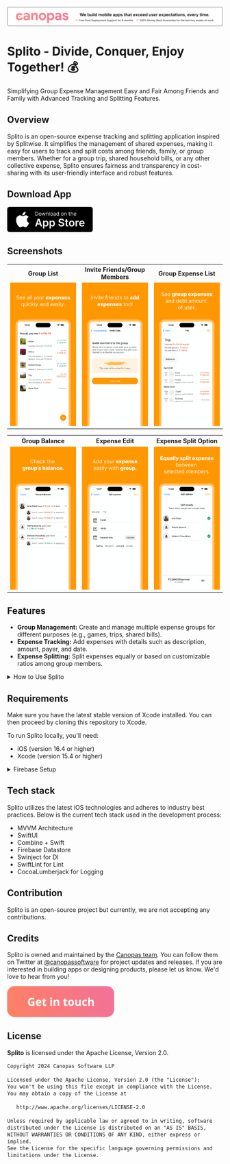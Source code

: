 <p align="center"> <a href="https://canopas.com/contact"> <img src="./Screenshots/banner.png"></a></p>

# Splito - Divide, Conquer, Enjoy Together! 💰
Simplifying Group Expense Management Easy and Fair Among Friends and Family with Advanced Tracking and Splitting Features.

## Overview
Splito is an open-source expense tracking and splitting application inspired by Splitwise. It simplifies the management of shared expenses, making it easy for users to track and split costs among friends, family, or group members. Whether for a group trip, shared household bills, or any other collective expense, Splito ensures fairness and transparency in cost-sharing with its user-friendly interface and robust features.

## Download App
<img src="./Screenshots/AppStore.png" width="200"></img>

## Screenshots
<table>
  <tr>
    <th width="32%"> Group List </th>
    <th width="32%"> Invite Friends/Group Members </th>
    <th width="32%"> Group Expense List </th>
  </tr>
  <tr>
    <td> <img src="./Screenshots/GroupList.png" /> </td>
    <td> <img src="./Screenshots/InviteCode.png"/> </td>
    <td> <img src="./Screenshots/ExpenseList.png"/> </td>
  </tr>  
</table>
<table>
  <tr>
    <th width="32%"> Group Balance </th>
    <th width="32%"> Expense Edit </th>
    <th width="32%"> Expense Split Option </th>
  </tr>
  <tr>
    <td> <img src="./Screenshots/GroupBalance.png"/> </td>
    <td> <img src="./Screenshots/EditExpense.png"/> </td>
    <td> <img src="./Screenshots/SplitOption.png"/> </td>
  </tr>  
</table>

## Features
- **Group Management:** Create and manage multiple expense groups for different purposes (e.g., games, trips, shared bills).
- **Expense Tracking:** Add expenses with details such as description, amount, payer, and date.
- **Expense Splitting:** Split expenses equally or based on customizable ratios among group members.

<details>
  <summary> How to Use Splito </summary>

  ## How to Use Splito
  
- Create a Group:
  - Start by creating a new expense group for your specific need (e.g., a trip to Goa, monthly utilities).
- Add Members:
  - Invite friends, family, or colleagues to join the group.
- Track Expenses:
  - Add expenses as they occur, detailing the amount, who paid, and any relevant notes.
- Split Costs:
  - Use its flexible splitting options to divide expenses fairly among the group members.

</details>

## Requirements
Make sure you have the latest stable version of Xcode installed. You can then proceed by cloning this repository to Xcode.

To run Splito locally, you'll need:
- iOS (version 16.4 or higher)
- Xcode (version 15.4 or higher)

<details>
  <summary> Firebase Setup </summary>

## Firebase Setup

To enable Firebase services, you will need to create a new project in the Firebase Console. Use the app bundle ID value specified in the project setting in Xcode. Once the project is created, you will need to add the GoogleService-Info.plist file to the project. For more information, refer to the [Firebase documentation](https://firebase.google.com/docs/ios/setup).

Splito uses the following Firebase services, Make sure you enable them in your Firebase project:

- Authentication (Phone, Google and Apple login)
- Firestore (To store user data)

</details>

## Tech stack
Splito utilizes the latest iOS technologies and adheres to industry best practices. Below is the current tech stack used in the development process:
- MVVM Architecture
- SwiftUI
- Combine + Swift
- Firebase Datastore
- Swinject for DI
- SwiftLint for Lint
- CocoaLumberjack for Logging

## Contribution
Splito is an open-source project but currently, we are not accepting any contributions.

## Credits
Splito is owned and maintained by the [Canopas team](https://canopas.com/). You can follow them on Twitter at [@canopassoftware](https://twitter.com/canopassoftware) for project updates and releases. If you are interested in building apps or designing products, please let us know. We'd love to hear from you!

<a href="https://canopas.com/contact"><img src="./Screenshots/cta.png" width=250></a>

## License

**Splito** is licensed under the Apache License, Version 2.0.

```
Copyright 2024 Canopas Software LLP

Licensed under the Apache License, Version 2.0 (the "License");
You won't be using this file except in compliance with the License.
You may obtain a copy of the License at

   http://www.apache.org/licenses/LICENSE-2.0

Unless required by applicable law or agreed to in writing, software
distributed under the License is distributed on an "AS IS" BASIS,
WITHOUT WARRANTIES OR CONDITIONS OF ANY KIND, either express or implied.
See the License for the specific language governing permissions and
limitations under the License.
```
